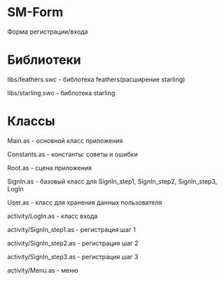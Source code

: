 # SM-Form
Форма регистрации/входа
# Библиотеки
libs/feathers.swc - библотека feathers(расширение starling)

libs/starling.swc - библотека starling
# Классы
Main.as - основной класс приложения

Constants.as - константы: советы и ошибки

Root.as - сцена приложения

SignIn.as - базовый класс для SignIn_step1, SignIn_step2, SignIn_step3, LogIn

User.as - класс для хранения данных пользователя

activity/LogIn.as - класс входа

activity/SignIn_step1.as - регистрация шаг 1

activity/SignIn_step2.as - регистрация шаг 2

activity/SignIn_step3.as - регистрация шаг 3

activity/Menu.as - меню
